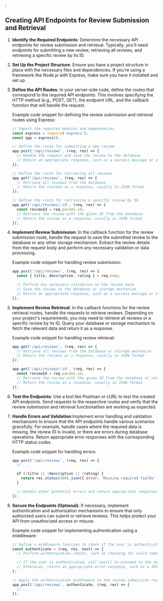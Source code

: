 :

## Creating API Endpoints for Review Submission and Retrieval

1. **Identify the Required Endpoints**: Determine the necessary API endpoints for review submission and retrieval. Typically, you'll need endpoints for submitting a new review, retrieving all reviews, and retrieving a specific review by its ID.

2. **Set Up the Project Structure**: Ensure you have a project structure in place with the necessary files and dependencies. If you're using a framework like Node.js with Express, make sure you have it installed and set up.

3. **Define the API Routes**: In your server-side code, define the routes that correspond to the required API endpoints. This involves specifying the HTTP method (e.g., POST, GET), the endpoint URL, and the callback function that will handle the request.

   Example code snippet for defining the review submission and retrieval routes using Express:

   ```javascript
   // Import the required modules and dependencies
   const express = require('express');
   const app = express();

   // Define the route for submitting a new review
   app.post('/api/reviews', (req, res) => {
     // Handle the request and save the review to the database
     // Return an appropriate response, such as a success message or error
   });

   // Define the route for retrieving all reviews
   app.get('/api/reviews', (req, res) => {
     // Retrieve all reviews from the database
     // Return the reviews as a response, usually in JSON format
   });

   // Define the route for retrieving a specific review by ID
   app.get('/api/reviews/:id', (req, res) => {
     const reviewId = req.params.id;
     // Retrieve the review with the given ID from the database
     // Return the review as a response, usually in JSON format
   });
   ```

4. **Implement Review Submission**: In the callback function for the review submission route, handle the request to save the submitted review to the database or any other storage mechanism. Extract the review details from the request body and perform any necessary validation or data processing.

   Example code snippet for handling review submission:

   ```javascript
   app.post('/api/reviews', (req, res) => {
     const { title, description, rating } = req.body;

     // Perform any necessary validation on the review data
     // Save the review to the database or storage mechanism
     // Return an appropriate response, such as a success message or error
   });
   ```

5. **Implement Review Retrieval**: In the callback functions for the review retrieval routes, handle the requests to retrieve reviews. Depending on your project's requirements, you may need to retrieve all reviews or a specific review by its ID. Query your database or storage mechanism to fetch the relevant data and return it as a response.

   Example code snippet for handling review retrieval:

   ```javascript
   app.get('/api/reviews', (req, res) => {
     // Retrieve all reviews from the database or storage mechanism
     // Return the reviews as a response, usually in JSON format
   });

   app.get('/api/reviews/:id', (req, res) => {
     const reviewId = req.params.id;
     // Retrieve the review with the given ID from the database or storage mechanism
     // Return the review as a response, usually in JSON format
   });
   ```

6. **Test the Endpoints**: Use a tool like Postman or cURL to test the created API endpoints. Send requests to the respective routes and verify that the review submission and retrieval functionalities are working as expected.

7. **Handle Errors and Validation**:Implement error handling and validation mechanisms to ensure that the API endpoints handle various scenarios gracefully. For example, handle cases where the required data is missing, the review ID is invalid, or there are errors during database operations. Return appropriate error responses with the corresponding HTTP status codes.

   Example code snippet for handling errors:

   ```javascript
   app.post('/api/reviews', (req, res) => {
     // ...

     if (!title || !description || !rating) {
       return res.status(400).json({ error: 'Missing required fields' });
     }

     // Handle other potential errors and return appropriate responses
   });
   ```

8. **Secure the Endpoints (Optional)**: If necessary, implement authentication and authorization mechanisms to ensure that only authorized users can submit or retrieve reviews. This helps protect your API from unauthorized access or misuse.

   Example code snippet for implementing authentication using a middleware:

   ```javascript
   // Define a middleware function to check if the user is authenticated
   const authenticate = (req, res, next) => {
     // Perform authentication checks, such as checking for valid tokens or session data

     // If the user is authenticated, call next() to proceed to the next middleware or route
     // Otherwise, return an appropriate error response, such as a 401 Unauthorized status code
   };

   // Apply the authentication middleware to the review submission route
   app.post('/api/reviews', authenticate, (req, res) => {
     // ...
   });
   ```
